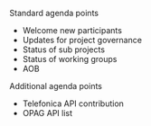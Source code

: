 Standard agenda points
- Welcome new participants
- Updates for project governance
- Status of sub projects
- Status of working groups
- AOB

Additional agenda points
- Telefonica API contribution
- OPAG API list
